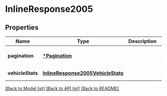 # InlineResponse2005

## Properties
Name | Type | Description | Notes
------------ | ------------- | ------------- | -------------
**pagination** | [***Pagination**](Pagination.md) |  | [optional] [default to null]
**vehicleStats** | [**InlineResponse2005VehicleStats**](inline_response_200_5_vehicleStats.md) |  | [default to null]

[[Back to Model list]](../README.md#documentation-for-models) [[Back to API list]](../README.md#documentation-for-api-endpoints) [[Back to README]](../README.md)


